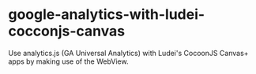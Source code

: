 # google-analytics-with-ludei-cocconjs-canvas
Use analytics.js (GA Universal Analytics) with Ludei's CocoonJS Canvas+ apps by making use of the WebView.
